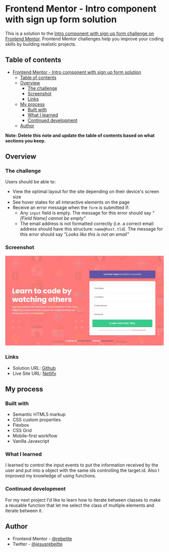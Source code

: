 # Frontend Mentor - Intro component with sign up form solution

This is a solution to the [Intro component with sign up form challenge on Frontend Mentor](https://www.frontendmentor.io/challenges/intro-component-with-signup-form-5cf91bd49edda32581d28fd1). Frontend Mentor challenges help you improve your coding skills by building realistic projects. 

## Table of contents

- [Frontend Mentor - Intro component with sign up form solution](#frontend-mentor---intro-component-with-sign-up-form-solution)
  - [Table of contents](#table-of-contents)
  - [Overview](#overview)
    - [The challenge](#the-challenge)
    - [Screenshot](#screenshot)
    - [Links](#links)
  - [My process](#my-process)
    - [Built with](#built-with)
    - [What I learned](#what-i-learned)
    - [Continued development](#continued-development)
  - [Author](#author)

**Note: Delete this note and update the table of contents based on what sections you keep.**

## Overview

### The challenge

Users should be able to:

- View the optimal layout for the site depending on their device's screen size
- See hover states for all interactive elements on the page
- Receive an error message when the `form` is submitted if:
  - Any `input` field is empty. The message for this error should say *"[Field Name] cannot be empty"*
  - The email address is not formatted correctly (i.e. a correct email address should have this structure: `name@host.tld`). The message for this error should say *"Looks like this is not an email"*

### Screenshot

![](./screenshot.jpg)

### Links

- Solution URL: [Github](https://github.com/Rebeitte/Intro-component-with-sign-up-form)
- Live Site URL: [Netlify](https://intro-component-with-sign-up-form-jr.netlify.app/)

## My process

### Built with

- Semantic HTML5 markup
- CSS custom properties
- Flexbox
- CSS Grid
- Mobile-first workflow
- Vanilla Javascript
### What I learned

I learned to control the input events to put the information received by the user and put into a object with the same ids controlling the target.id. Also I improved my knowledge of using functions. 

### Continued development

For my next project I'd like to learn how to iterate between classes to make a reusable function that let me select the class of multiple elements and iterate between it. 
## Author

- Frontend Mentor - [@rebeitte](https://www.frontendmentor.io/profile/Rebeitte)
- Twitter - [@jesusrebeitte](https://www.twitter.com/jesusrebeitte)